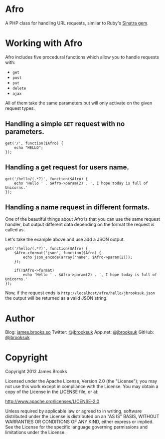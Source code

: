 # Afro
A PHP class for handling URL requests, similar to Ruby's [Sinatra gem](http://www.sinatrarb.com/).

# Working with Afro
Afro includes five procedural functions which allow you to handle requests with:

- `get`
- `post`
- `put`
- `delete`
- `ajax`

All of them take the same parameters but will only activate on the given request types.

## Handling a simple `GET` request with no parameters.

    get('/', function($Afro) {
        echo "HELLO";
    });

## Handling a get request for users name.

	get('/hello/(.*?)', function($Afro) {
		echo 'Hello ' . $Afro->param(2) . ', I hope today is full of Unicorns.'
	});

## Handling a name request in different formats.
One of the beautiful things about Afro is that you can use the same request handler, but output different data depending on the format the request is called as.

Let's take the example above and use add a JSON output.

	get('/hello/(.*?)', function($Afro) {
		$Afro->format('json', function($Afro) {
            echo json_encode(array('name', $Afro->param(2)));
        });

        if(!$Afro->format)
			echo 'Hello ' . $Afro->param(2) . ', I hope today is full of Unicorns.'
	});

Now, if the request ends is `http://localhost/afro/hello/jbrooksuk.json` the output will be returned as a valid JSON string.

# Author
Blog: [james.brooks.so](http://james.brooks.so)
Twitter: [@jbrooksuk](http://twitter.com/jbrooksuk)
App.net: [@jbrooksuk](http://alpha.app.net/jbrooksuk)
GitHub: [@jbrooksuk](http://github.com/jbrooksuk)

# Copyright
Copyright 2012 James Brooks

Licensed under the Apache License, Version 2.0 (the "License"); you may not use this work except in compliance with the License. You may obtain a copy of the License in the LICENSE file, or at:

http://www.apache.org/licenses/LICENSE-2.0

Unless required by applicable law or agreed to in writing, software distributed under the License is distributed on an "AS IS" BASIS, WITHOUT WARRANTIES OR CONDITIONS OF ANY KIND, either express or implied. See the License for the specific language governing permissions and limitations under the License.